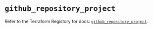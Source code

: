 # `github_repository_project`

Refer to the Terraform Registory for docs: [`github_repository_project`](https://registry.terraform.io/providers/integrations/github/5.28.0/docs/resources/repository_project).
